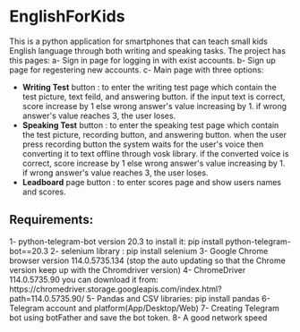 # EnglishForKids
This is a python application for smartphones that can teach small kids English language through both writing and speaking tasks.
The project has this pages:
a- Sign in page for logging in with exist accounts.
b- Sign up page for regestering new accounts.
c- Main page with three options:
 - <b>Writing Test</b> button : to enter the writing test page which contain the test picture, text feild, and answering button.
   if the input text is correct, score increase by 1 else wrong answer's value increasing by 1.
   if wrong answer's value reaches 3, the user loses.
 - <b>Speaking Test</b> button : to enter the speaking test page which contain the test picture, recording button, and answering button.
   when the user press recording button the system waits for the user's voice then converting it to text offline through vosk library.
   if the converted voice is correct, score increase by 1 else wrong answer's value increasing by 1.
   if wrong answer's value reaches 3, the user loses.
 - <b>Leadboard</b> page button : to enter scores page and show users names and scores.
<h2>Requirements:</h2>
1- python-telegram-bot version 20.3 to install it:
pip install python-telegram-bot==20.3
2- selenium library :
pip install selenium
3- Google Chrome browser version 114.0.5735.134 (stop the auto updating so that the Chrome version keep up with the Chromdriver version)
4- ChromeDriver 114.0.5735.90 you can download it from:
https://chromedriver.storage.googleapis.com/index.html?path=114.0.5735.90/
5- Pandas and CSV libraries:
pip install pandas
6- Telegram account and platform(App/Desktop/Web)
7- Creating Telegram bot using botFather and save the bot token.
8- A good network speed
